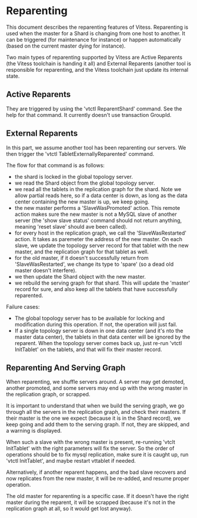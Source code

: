 # Reparenting

This document describes the reparenting features of Vitess. Reparenting is used when the master for a Shard is
changing from one host to another. It can be triggered (for maintenance for instance) or happen automatically
(based on the current master dying for instance).

Two main types of reparenting supported by Vitess are Active Reparents (the Vitess toolchain is handing it all)
and External Reparents (another tool is responsible for reparenting, and the Vitess toolchain just update its
internal state.

## Active Reparents

They are triggered by using the 'vtctl ReparentShard' command. See the help for that command. It currently doesn't use transaction GroupId.

## External Reparents

In this part, we assume another tool has been reparenting our servers. We then trigger the
'vtctl TabletExternallyReparented' command.

The flow for that command is as follows:
- the shard is locked in the global topology server.
- we read the Shard object from the global topology server.
- we read all the tablets in the replication graph for the shard. Note we allow partial reads here, so if a data center is down, as long as the data center containing the new master is up, we keep going.
- the new master performs a 'SlaveWasPromoted' action. This remote action makes sure the new master is not a MySQL slave of another server (the 'show slave status' command should not return anything, meaning 'reset slave' should ave been called).
- for every host in the replication graph, we call the 'SlaveWasRestarted' action. It takes as paremeter the address of the new master. On each slave, we update the topology server record for that tablet with the new master, and the replication graph for that tablet as well.
- for the old master, if it doesn't successfully return from 'SlaveWasRestarted', we change its type to 'spare' (so a dead old master doesn't interfere).
- we then update the Shard object with the new master.
- we rebuild the serving graph for that shard. This will update the 'master' record for sure, and also keep all the tablets that have successfully reparented.

Failure cases:
- The global topology server has to be available for locking and modification during this operation. If not, the operation will just fail.
- If a single topology server is down in one data center (and it's nto the master data center), the tablets in that data center will be ignored by the reparent. When the topology server comes back up, just re-run 'vtctl InitTablet' on the tablets, and that will fix their master record.

## Reparenting And Serving Graph

When reparenting, we shuffle servers around. A server may get demoted, another promoted, and some servers may end up with the wrong master in the replication graph, or scrapped.

It is important to understand that when we build the serving graph, we go through all the servers in the replication graph, and check their masters. If their master is the one we expect (because it is in the Shard record), we keep going and add them to the serving graph. If not, they are skipped, and a warning is displayed.

When such a slave with the wrong master is present, re-running 'vtclt InitTablet' with the right parameters will fix the server. So the order of operations should be to fix mysql replication, make sure it is caught up, run 'vtctl InitTablet', and maybe restart vttablet if needed.

Alternatively, if another reparent happens, and the bad slave recovers and now replicates from the new master, it will be re-added, and resume proper operation.

The old master for reparenting is a specific case. If it doesn't have the right master during the reparent, it will be scrapped (because it's not in the replication graph at all, so it would get lost anyway).
